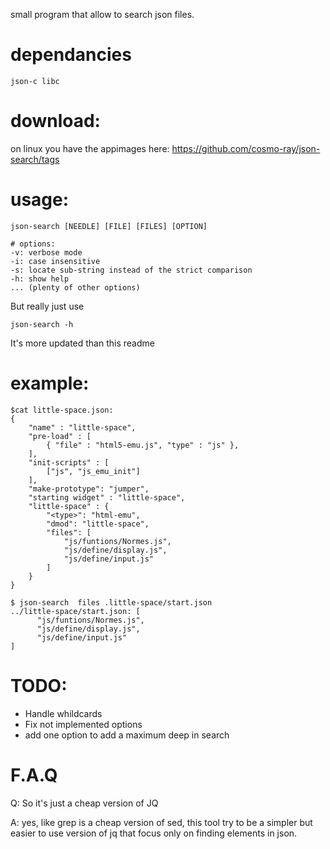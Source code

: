 small program that allow to search json files.

# dependancies
```
json-c libc
```

# download:

on linux you have the appimages here: https://github.com/cosmo-ray/json-search/tags

# usage:
```
json-search [NEEDLE] [FILE] [FILES] [OPTION]
```
```
# options:
-v: verbose mode
-i: case insensitive
-s: locate sub-string instead of the strict comparison
-h: show help
... (plenty of other options)
```
But really just use
```
json-search -h
```
It's more updated than this readme

# example:

```
$cat little-space.json:
{
    "name" : "little-space",
    "pre-load" : [
        { "file" : "html5-emu.js", "type" : "js" },
    ],
    "init-scripts" : [
        ["js", "js_emu_init"]
    ],
    "make-prototype": "jumper",
    "starting widget" : "little-space",
    "little-space" : {
        "<type>": "html-emu",
        "dmod": "little-space",
        "files": [
            "js/funtions/Normes.js",
            "js/define/display.js",
            "js/define/input.js"
        ]
    }
}

$ json-search  files .little-space/start.json
../little-space/start.json: [
      "js/funtions/Normes.js",
      "js/define/display.js",
      "js/define/input.js"
]
```

# TODO:

* Handle whildcards
* Fix not implemented options
* add one option to add a maximum deep in search

# F.A.Q

Q: So it's just a cheap version of JQ

A: yes, like grep is a cheap version of sed, this tool try to be a simpler but easier to use version of jq that focus only on finding elements in json.
